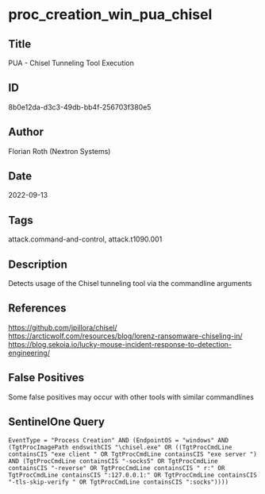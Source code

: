 # proc_creation_win_pua_chisel

## Title
PUA - Chisel Tunneling Tool Execution

## ID
8b0e12da-d3c3-49db-bb4f-256703f380e5

## Author
Florian Roth (Nextron Systems)

## Date
2022-09-13

## Tags
attack.command-and-control, attack.t1090.001

## Description
Detects usage of the Chisel tunneling tool via the commandline arguments

## References
https://github.com/jpillora/chisel/
https://arcticwolf.com/resources/blog/lorenz-ransomware-chiseling-in/
https://blog.sekoia.io/lucky-mouse-incident-response-to-detection-engineering/

## False Positives
Some false positives may occur with other tools with similar commandlines

## SentinelOne Query
```
EventType = "Process Creation" AND (EndpointOS = "windows" AND (TgtProcImagePath endswithCIS "\chisel.exe" OR ((TgtProcCmdLine containsCIS "exe client " OR TgtProcCmdLine containsCIS "exe server ") AND (TgtProcCmdLine containsCIS "-socks5" OR TgtProcCmdLine containsCIS "-reverse" OR TgtProcCmdLine containsCIS " r:" OR TgtProcCmdLine containsCIS ":127.0.0.1:" OR TgtProcCmdLine containsCIS "-tls-skip-verify " OR TgtProcCmdLine containsCIS ":socks"))))

```